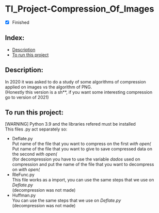 # TI_Project-Compression_Of_Images

- [x] Finished

## Index:
- [Description](#description)
- [To run this project](#to-run-this-project)

## Description:
In 2020 it was asked to do a study of some algorithms of compression applied on images vs the algorithm of PNG.<br>
(Honestly this version is a sh**, if you want some interesting compression go to version of 2021)

## To run this project:
[WARNING] Python 3.9 and the libraries refered must be installed <br>
This files .py act separately so:
- Deflate.py<br>
  Put name of the file that you want to compress on the first *with open(*<br>
  Put name of the file that you want to give to save compressed data on the second *with open(*<br>
  (for decompression you have to use the variable *dados* used on compression and put the name of the file that you want to decompress on *with open(*<br>
- RleFunc.py<br>
  This file works as a import, you can use the same steps that we use on *Deflate.py*<br>
  (decompression was not made)<br>
- Huffman.py<br>
  You can use the same steps that we use on *Deflate.py*<br>
  (decompression was not made)

